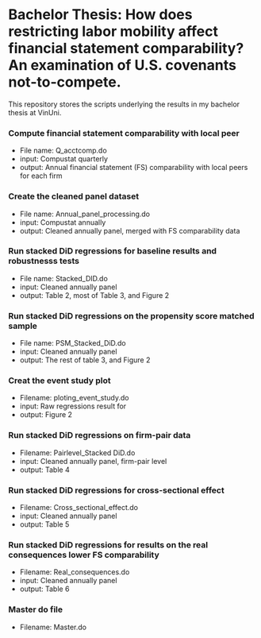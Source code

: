 # Bachelor Thesis: How does restricting labor mobility affect financial statement comparability? An examination of U.S. covenants not-to-compete.
This repository stores the scripts underlying the results in my bachelor thesis at VinUni.

### Compute financial statement comparability with local peer 
* File name: Q_acctcomp.do
* input: Compustat quarterly 
* output: Annual financial statement (FS) comparability with local peers for each firm

### Create the cleaned panel dataset
* File name: Annual_panel_processing.do
* input: Compustat annually 
* output: Cleaned annually panel, merged with FS comparability data

### Run stacked DiD regressions for baseline results and robustnesss tests
* File name: Stacked_DID.do
* input: Cleaned annually panel
* output: Table 2, most of Table 3, and Figure 2

### Run stacked DiD regressions on the propensity score matched sample
* File name: PSM_Stacked_DiD.do
* input: Cleaned annually panel
* output: The rest of table 3, and Figure 2

### Creat the event study plot
* Filename: ploting_event_study.do
* input: Raw regressions result for 
* output: Figure 2

### Run stacked DiD regressions on firm-pair data
* Filename: Pairlevel_Stacked DiD.do
* input: Cleaned annually panel, firm-pair level
* output: Table 4

### Run stacked DiD regressions for cross-sectional effect
* Filename: Cross_sectional_effect.do
* input: Cleaned annually panel
* output: Table 5

### Run stacked DiD regressions for results on the real consequences lower FS comparability
* Filename: Real_consequences.do
* input: Cleaned annually panel
* output: Table 6

### Master do file
* Filename: Master.do

